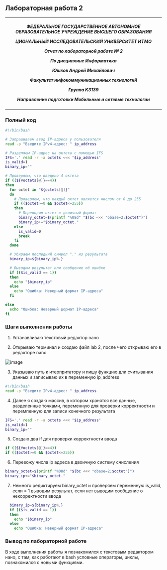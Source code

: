 ## Лабораторная работа 2
***

<h5 align="center">ФЕДЕРАЛЬНОЕ ГОСУДАРСТВЕННОЕ АВТОНОМНОЕ ОБРАЗОВАТЕЛЬНОЕ УЧРЕЖДЕНИЕ ВЫСШЕГО ОБРАЗОВАНИЯ

ЦИОНАЛЬНЫЙ ИССЛЕДОВАТЕЛЬСКИЙ УНИВЕРСИТЕТ ИТМО



Отчет по лабораторной работе № 2

По дисциплине Информатика

Юшков Андрей Михайлович

Факультет инфокоммуникационных технологий

Группа К3139

Направление подготовки Мобильные и сетевые технологии</h5>

***
### Полный код 


```bash
#!/bin/bash

# Запрашиваем ввод IP-адреса у пользователя
read -p "Введите IPv4-адрес: " ip_address

# Разделяем IP-адрес на октеты с помощью IFS
IFS='.' read -r -a octets <<< "$ip_address"
is_valid=1
binary_ip=""

# Проверяем, что введено 4 октета
if ((${#octets[@]}==4)) 
then
  for octet in "${octets[@]}"
  do
    # Проверяем, что каждый октет является числом от 0 до 255
    if (($octet>=0 && $octet<=255))
    then
      # Переводим октет в двоичный формат
      binary_octet=$(printf "%08d" "$(bc <<< "obase=2;$octet")")
      binary_ip+="$binary_octet."
    else
      is_valid=0
      break
    fi
  done

  # Убираем последний символ "." из результата
  binary_ip=${binary_ip%.}

  # Выводим результат или сообщение об ошибке
  if (($is_valid == 1))
  then
    echo "$binary_ip"
  else
    echo "Ошибка: Неверный формат IP-адреса"
  fi

else
  echo "Ошибка: Неверный формат IP-адреса"
fi
```
### Шаги выполнения работы 

1) Устанавливаю текстовый редактор nano

2) Открываю терминал и создаю файл lab 2, после чего открываю его в редакторе nano

![image](https://github.com/user-attachments/assets/f05dfa10-0cf9-40d2-8fbc-d902d1e6220d)

3) Указываю путь к итерпритатору и пишу функцию дли считывания данных и записываю их в переменную ip_address


```bash
#!/bin/bash
read -p "Введите IPv4-адрес: " ip_address
```

4) Далее я создаю массив, в котором хранятся все данные, разделенные точками, переменную для проверки корректности и перемпенную для записи конечного результата

```bash
IFS='.' read -r -a octets <<< "$ip_address"
is_valid=1
binary_ip=""
```

5) Создаю два if для проверки корректности ввода

```bash
if ((${#octets[@]}==4)) 
if (($octet>=0 && $octet<=255))
```
6) Перевожу числа ip адреса в двоичную систему счисления


```bash
binary_octet=$(printf "%08d" "$(bc <<< "obase=2;$octet")")
binary_ip+="$binary_octet."
```

7) Немного редиктируем binary_octet и проверяем переменную is_valid, если = 1 выводим результат, если нет выводим сообщение о некорректности ввода
   
```bash
  binary_ip=${binary_ip%.}
  if (($is_valid == 1))
  then
    echo "$binary_ip"
  else
    echo "Ошибка: Неверный формат IP-адреса"
```

### Вывод по лабораторной работе

В ходе выполнения работы я познакомился с текстовым редактором нано, с там, как работают в bash условные операторы, циклы, познакомился с новыми функциями.


